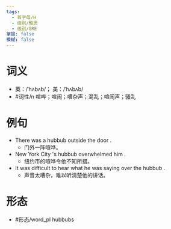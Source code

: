 ```yaml
---
tags:
  - 首字母/H
  - 级别/雅思
  - 级别/GRE
掌握: false
模糊: false
---
```

# 词义
- 英：/ˈhʌbʌb/； 美：/ˈhʌbʌb/
- #词性/n  喧哗；喧闹；嘈杂声；混乱；喧闹声；骚乱
# 例句
- There was a hubbub outside the door .
	- 门外一阵喧哗。
- New York City 's hubbub overwhelmed him .
	- 纽约市的喧哗令他不知所措。
- It was difficult to hear what he was saying over the hubbub .
	- 声音太嘈杂，难以听清楚他的讲话。
# 形态
- #形态/word_pl hubbubs

